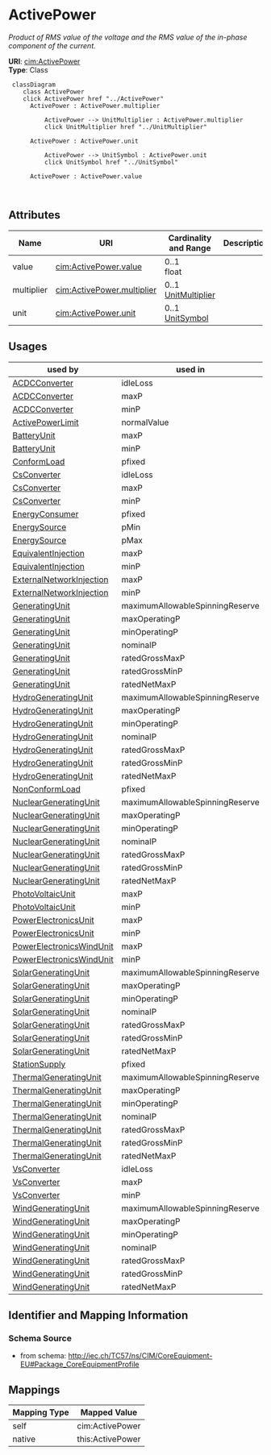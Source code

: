 # ActivePower


_Product of RMS value of the voltage and the RMS value of the in-phase component of the current._





**URI**: [cim:ActivePower](http://iec.ch/TC57/CIM100#ActivePower)<br />
**Type**: Class




```mermaid
 classDiagram
    class ActivePower
    click ActivePower href "../ActivePower"
      ActivePower : ActivePower.multiplier
        
          ActivePower --> UnitMultiplier : ActivePower.multiplier
          click UnitMultiplier href "../UnitMultiplier"
        
      ActivePower : ActivePower.unit
        
          ActivePower --> UnitSymbol : ActivePower.unit
          click UnitSymbol href "../UnitSymbol"
        
      ActivePower : ActivePower.value
        
      
```




<!-- no inheritance hierarchy -->


## Attributes


| Name | URI | Cardinality and Range | Description | Inheritance |
| ---  | --- | --- | --- | --- |
| value | [cim:ActivePower.value](http://iec.ch/TC57/CIM100#ActivePower.value) | 0..1 <br />  float  |  | direct |
| multiplier | [cim:ActivePower.multiplier](http://iec.ch/TC57/CIM100#ActivePower.multiplier) | 0..1 <br />  [UnitMultiplier](UnitMultiplier.md)  |  | direct |
| unit | [cim:ActivePower.unit](http://iec.ch/TC57/CIM100#ActivePower.unit) | 0..1 <br />  [UnitSymbol](UnitSymbol.md)  |  | direct |





## Usages

| used by | used in | type | used |
| ---  | --- | --- | --- |
| [ACDCConverter](ACDCConverter.md) | idleLoss | range | [ActivePower](ActivePower.md) |
| [ACDCConverter](ACDCConverter.md) | maxP | range | [ActivePower](ActivePower.md) |
| [ACDCConverter](ACDCConverter.md) | minP | range | [ActivePower](ActivePower.md) |
| [ActivePowerLimit](ActivePowerLimit.md) | normalValue | range | [ActivePower](ActivePower.md) |
| [BatteryUnit](BatteryUnit.md) | maxP | range | [ActivePower](ActivePower.md) |
| [BatteryUnit](BatteryUnit.md) | minP | range | [ActivePower](ActivePower.md) |
| [ConformLoad](ConformLoad.md) | pfixed | range | [ActivePower](ActivePower.md) |
| [CsConverter](CsConverter.md) | idleLoss | range | [ActivePower](ActivePower.md) |
| [CsConverter](CsConverter.md) | maxP | range | [ActivePower](ActivePower.md) |
| [CsConverter](CsConverter.md) | minP | range | [ActivePower](ActivePower.md) |
| [EnergyConsumer](EnergyConsumer.md) | pfixed | range | [ActivePower](ActivePower.md) |
| [EnergySource](EnergySource.md) | pMin | range | [ActivePower](ActivePower.md) |
| [EnergySource](EnergySource.md) | pMax | range | [ActivePower](ActivePower.md) |
| [EquivalentInjection](EquivalentInjection.md) | maxP | range | [ActivePower](ActivePower.md) |
| [EquivalentInjection](EquivalentInjection.md) | minP | range | [ActivePower](ActivePower.md) |
| [ExternalNetworkInjection](ExternalNetworkInjection.md) | maxP | range | [ActivePower](ActivePower.md) |
| [ExternalNetworkInjection](ExternalNetworkInjection.md) | minP | range | [ActivePower](ActivePower.md) |
| [GeneratingUnit](GeneratingUnit.md) | maximumAllowableSpinningReserve | range | [ActivePower](ActivePower.md) |
| [GeneratingUnit](GeneratingUnit.md) | maxOperatingP | range | [ActivePower](ActivePower.md) |
| [GeneratingUnit](GeneratingUnit.md) | minOperatingP | range | [ActivePower](ActivePower.md) |
| [GeneratingUnit](GeneratingUnit.md) | nominalP | range | [ActivePower](ActivePower.md) |
| [GeneratingUnit](GeneratingUnit.md) | ratedGrossMaxP | range | [ActivePower](ActivePower.md) |
| [GeneratingUnit](GeneratingUnit.md) | ratedGrossMinP | range | [ActivePower](ActivePower.md) |
| [GeneratingUnit](GeneratingUnit.md) | ratedNetMaxP | range | [ActivePower](ActivePower.md) |
| [HydroGeneratingUnit](HydroGeneratingUnit.md) | maximumAllowableSpinningReserve | range | [ActivePower](ActivePower.md) |
| [HydroGeneratingUnit](HydroGeneratingUnit.md) | maxOperatingP | range | [ActivePower](ActivePower.md) |
| [HydroGeneratingUnit](HydroGeneratingUnit.md) | minOperatingP | range | [ActivePower](ActivePower.md) |
| [HydroGeneratingUnit](HydroGeneratingUnit.md) | nominalP | range | [ActivePower](ActivePower.md) |
| [HydroGeneratingUnit](HydroGeneratingUnit.md) | ratedGrossMaxP | range | [ActivePower](ActivePower.md) |
| [HydroGeneratingUnit](HydroGeneratingUnit.md) | ratedGrossMinP | range | [ActivePower](ActivePower.md) |
| [HydroGeneratingUnit](HydroGeneratingUnit.md) | ratedNetMaxP | range | [ActivePower](ActivePower.md) |
| [NonConformLoad](NonConformLoad.md) | pfixed | range | [ActivePower](ActivePower.md) |
| [NuclearGeneratingUnit](NuclearGeneratingUnit.md) | maximumAllowableSpinningReserve | range | [ActivePower](ActivePower.md) |
| [NuclearGeneratingUnit](NuclearGeneratingUnit.md) | maxOperatingP | range | [ActivePower](ActivePower.md) |
| [NuclearGeneratingUnit](NuclearGeneratingUnit.md) | minOperatingP | range | [ActivePower](ActivePower.md) |
| [NuclearGeneratingUnit](NuclearGeneratingUnit.md) | nominalP | range | [ActivePower](ActivePower.md) |
| [NuclearGeneratingUnit](NuclearGeneratingUnit.md) | ratedGrossMaxP | range | [ActivePower](ActivePower.md) |
| [NuclearGeneratingUnit](NuclearGeneratingUnit.md) | ratedGrossMinP | range | [ActivePower](ActivePower.md) |
| [NuclearGeneratingUnit](NuclearGeneratingUnit.md) | ratedNetMaxP | range | [ActivePower](ActivePower.md) |
| [PhotoVoltaicUnit](PhotoVoltaicUnit.md) | maxP | range | [ActivePower](ActivePower.md) |
| [PhotoVoltaicUnit](PhotoVoltaicUnit.md) | minP | range | [ActivePower](ActivePower.md) |
| [PowerElectronicsUnit](PowerElectronicsUnit.md) | maxP | range | [ActivePower](ActivePower.md) |
| [PowerElectronicsUnit](PowerElectronicsUnit.md) | minP | range | [ActivePower](ActivePower.md) |
| [PowerElectronicsWindUnit](PowerElectronicsWindUnit.md) | maxP | range | [ActivePower](ActivePower.md) |
| [PowerElectronicsWindUnit](PowerElectronicsWindUnit.md) | minP | range | [ActivePower](ActivePower.md) |
| [SolarGeneratingUnit](SolarGeneratingUnit.md) | maximumAllowableSpinningReserve | range | [ActivePower](ActivePower.md) |
| [SolarGeneratingUnit](SolarGeneratingUnit.md) | maxOperatingP | range | [ActivePower](ActivePower.md) |
| [SolarGeneratingUnit](SolarGeneratingUnit.md) | minOperatingP | range | [ActivePower](ActivePower.md) |
| [SolarGeneratingUnit](SolarGeneratingUnit.md) | nominalP | range | [ActivePower](ActivePower.md) |
| [SolarGeneratingUnit](SolarGeneratingUnit.md) | ratedGrossMaxP | range | [ActivePower](ActivePower.md) |
| [SolarGeneratingUnit](SolarGeneratingUnit.md) | ratedGrossMinP | range | [ActivePower](ActivePower.md) |
| [SolarGeneratingUnit](SolarGeneratingUnit.md) | ratedNetMaxP | range | [ActivePower](ActivePower.md) |
| [StationSupply](StationSupply.md) | pfixed | range | [ActivePower](ActivePower.md) |
| [ThermalGeneratingUnit](ThermalGeneratingUnit.md) | maximumAllowableSpinningReserve | range | [ActivePower](ActivePower.md) |
| [ThermalGeneratingUnit](ThermalGeneratingUnit.md) | maxOperatingP | range | [ActivePower](ActivePower.md) |
| [ThermalGeneratingUnit](ThermalGeneratingUnit.md) | minOperatingP | range | [ActivePower](ActivePower.md) |
| [ThermalGeneratingUnit](ThermalGeneratingUnit.md) | nominalP | range | [ActivePower](ActivePower.md) |
| [ThermalGeneratingUnit](ThermalGeneratingUnit.md) | ratedGrossMaxP | range | [ActivePower](ActivePower.md) |
| [ThermalGeneratingUnit](ThermalGeneratingUnit.md) | ratedGrossMinP | range | [ActivePower](ActivePower.md) |
| [ThermalGeneratingUnit](ThermalGeneratingUnit.md) | ratedNetMaxP | range | [ActivePower](ActivePower.md) |
| [VsConverter](VsConverter.md) | idleLoss | range | [ActivePower](ActivePower.md) |
| [VsConverter](VsConverter.md) | maxP | range | [ActivePower](ActivePower.md) |
| [VsConverter](VsConverter.md) | minP | range | [ActivePower](ActivePower.md) |
| [WindGeneratingUnit](WindGeneratingUnit.md) | maximumAllowableSpinningReserve | range | [ActivePower](ActivePower.md) |
| [WindGeneratingUnit](WindGeneratingUnit.md) | maxOperatingP | range | [ActivePower](ActivePower.md) |
| [WindGeneratingUnit](WindGeneratingUnit.md) | minOperatingP | range | [ActivePower](ActivePower.md) |
| [WindGeneratingUnit](WindGeneratingUnit.md) | nominalP | range | [ActivePower](ActivePower.md) |
| [WindGeneratingUnit](WindGeneratingUnit.md) | ratedGrossMaxP | range | [ActivePower](ActivePower.md) |
| [WindGeneratingUnit](WindGeneratingUnit.md) | ratedGrossMinP | range | [ActivePower](ActivePower.md) |
| [WindGeneratingUnit](WindGeneratingUnit.md) | ratedNetMaxP | range | [ActivePower](ActivePower.md) |






## Identifier and Mapping Information







### Schema Source


* from schema: http://iec.ch/TC57/ns/CIM/CoreEquipment-EU#Package_CoreEquipmentProfile





## Mappings

| Mapping Type | Mapped Value |
| ---  | ---  |
| self | cim:ActivePower |
| native | this:ActivePower |




